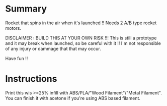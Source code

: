 # Summary
Rocket that spins in the air when it's launched !!
Needs 2 A/B type rocket motors.

DISCLAIMER : BUILD THIS AT YOUR OWN RISK !!! This is still a prototype and it may break when launched, so be careful with it !! I'm not responsible of any injury or dammage that that may occur.

Have fun !!

# Instructions
Print this wis >=25% infill with ABS/PLA/"Wood Filament"/"Metal Filament". You can finish it with acetone if you're using ABS based filament.
